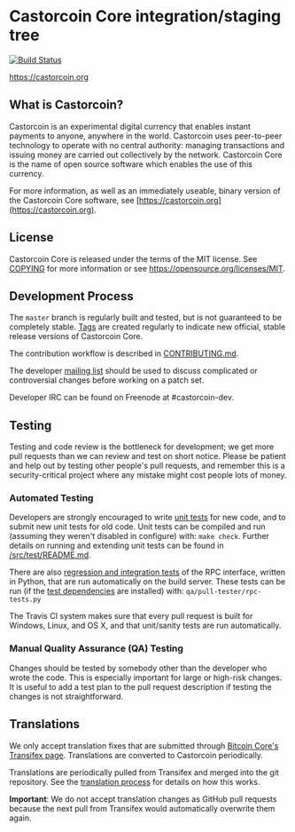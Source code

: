 Castorcoin Core integration/staging tree
=====================================

[![Build Status](https://travis-ci.org/castorcoin-project/castorcoin.svg?branch=master)](https://travis-ci.org/castorcoin-project/castorcoin)

https://castorcoin.org

What is Castorcoin?
----------------

Castorcoin is an experimental digital currency that enables instant payments to
anyone, anywhere in the world. Castorcoin uses peer-to-peer technology to operate
with no central authority: managing transactions and issuing money are carried
out collectively by the network. Castorcoin Core is the name of open source
software which enables the use of this currency.

For more information, as well as an immediately useable, binary version of
the Castorcoin Core software, see [https://castorcoin.org](https://castorcoin.org).

License
-------

Castorcoin Core is released under the terms of the MIT license. See [COPYING](COPYING) for more
information or see https://opensource.org/licenses/MIT.

Development Process
-------------------

The `master` branch is regularly built and tested, but is not guaranteed to be
completely stable. [Tags](https://github.com/castorcoin-project/castorcoin/tags) are created
regularly to indicate new official, stable release versions of Castorcoin Core.

The contribution workflow is described in [CONTRIBUTING.md](CONTRIBUTING.md).

The developer [mailing list](https://groups.google.com/forum/#!forum/castorcoin-dev)
should be used to discuss complicated or controversial changes before working
on a patch set.

Developer IRC can be found on Freenode at #castorcoin-dev.

Testing
-------

Testing and code review is the bottleneck for development; we get more pull
requests than we can review and test on short notice. Please be patient and help out by testing
other people's pull requests, and remember this is a security-critical project where any mistake might cost people
lots of money.

### Automated Testing

Developers are strongly encouraged to write [unit tests](src/test/README.md) for new code, and to
submit new unit tests for old code. Unit tests can be compiled and run
(assuming they weren't disabled in configure) with: `make check`. Further details on running
and extending unit tests can be found in [/src/test/README.md](/src/test/README.md).

There are also [regression and integration tests](/qa) of the RPC interface, written
in Python, that are run automatically on the build server.
These tests can be run (if the [test dependencies](/qa) are installed) with: `qa/pull-tester/rpc-tests.py`

The Travis CI system makes sure that every pull request is built for Windows, Linux, and OS X, and that unit/sanity tests are run automatically.

### Manual Quality Assurance (QA) Testing

Changes should be tested by somebody other than the developer who wrote the
code. This is especially important for large or high-risk changes. It is useful
to add a test plan to the pull request description if testing the changes is
not straightforward.

Translations
------------

We only accept translation fixes that are submitted through [Bitcoin Core's Transifex page](https://www.transifex.com/projects/p/bitcoin/).
Translations are converted to Castorcoin periodically.

Translations are periodically pulled from Transifex and merged into the git repository. See the
[translation process](doc/translation_process.md) for details on how this works.

**Important**: We do not accept translation changes as GitHub pull requests because the next
pull from Transifex would automatically overwrite them again.
